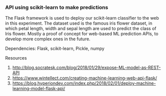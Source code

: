 ### API using scikit-learn to make predictions 

The Flask framework is used to deploy our scikit-learn classifier to the web in this experiment. The dataset used is the famous iris flower dataset, in which petal length, width and sepal length are used to predict the class of Iris flower. Mostly a proof of concept for web-based ML prediction APIs, to develop more complex ones in the future.

Dependencies: Flask, scikit-learn, Pickle, numpy 


Resources 
1. http://blog.socratesk.com/blog/2018/01/29/expose-ML-model-as-REST-API
2. https://www.wintellect.com/creating-machine-learning-web-api-flask/
3. https://blog.hyperiondev.com/index.php/2018/02/01/deploy-machine-learning-model-flask-api/ 